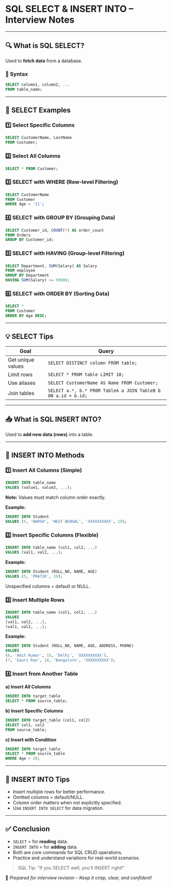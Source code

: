 # SQL SELECT & INSERT INTO – Interview Notes

---

## 🔍 What is SQL SELECT?

Used to **fetch data** from a database.

### 📌 Syntax

```sql
SELECT column1, column2, ... 
FROM table_name;
```

---

## 🧪 SELECT Examples

### 1️⃣ Select Specific Columns

```sql
SELECT CustomerName, LastName 
FROM Customer;
```

### 2️⃣ Select All Columns

```sql
SELECT * FROM Customer;
```

### 3️⃣ SELECT with WHERE (Row-level Filtering)

```sql
SELECT CustomerName 
FROM Customer 
WHERE Age = '21';
```

### 4️⃣ SELECT with GROUP BY (Grouping Data)

```sql
SELECT Customer_id, COUNT(*) AS order_count
FROM Orders
GROUP BY Customer_id;
```

### 5️⃣ SELECT with HAVING (Group-level Filtering)

```sql
SELECT Department, SUM(Salary) AS Salary
FROM employee
GROUP BY Department
HAVING SUM(Salary) >= 50000;
```

### 6️⃣ SELECT with ORDER BY (Sorting Data)

```sql
SELECT * 
FROM Customer 
ORDER BY Age DESC;
```

---

## 💡 SELECT Tips

| Goal              | Query                                                         |
| ----------------- | ------------------------------------------------------------- |
| Get unique values | `SELECT DISTINCT column FROM table;`                          |
| Limit rows        | `SELECT * FROM table LIMIT 10;`                               |
| Use aliases       | `SELECT CustomerName AS Name FROM Customer;`                  |
| Join tables       | `SELECT a.*, b.* FROM TableA a JOIN TableB b ON a.id = b.id;` |

---

## 📥 What is SQL INSERT INTO?

Used to **add new data (rows)** into a table.

---

## 🔢 INSERT INTO Methods

### 1️⃣ Insert All Columns (Simple)

```sql
INSERT INTO table_name 
VALUES (value1, value2, ...);
```

**Note:** Values must match column order exactly.

**Example:**

```sql
INSERT INTO Student 
VALUES (5, 'HARSH', 'WEST BENGAL', 'XXXXXXXXXX', 19);
```

### 2️⃣ Insert Specific Columns (Flexible)

```sql
INSERT INTO table_name (col1, col2, ...) 
VALUES (val1, val2, ...);
```

**Example:**

```sql
INSERT INTO Student (ROLL_NO, NAME, AGE) 
VALUES (5, 'PRATIK', 19);
```

Unspecified columns = default or NULL.

### 3️⃣ Insert Multiple Rows

```sql
INSERT INTO table_name (col1, col2, ...) 
VALUES 
(val1, val2, ...),
(val1, val2, ...);
```

**Example:**

```sql
INSERT INTO Student (ROLL_NO, NAME, AGE, ADDRESS, PHONE) 
VALUES
(6, 'Amit Kumar', 15, 'Delhi', 'XXXXXXXXXX'),
(7, 'Gauri Rao', 18, 'Bangalore', 'XXXXXXXXXX');
```

### 4️⃣ Insert from Another Table

**a) Insert All Columns**

```sql
INSERT INTO target_table 
SELECT * FROM source_table;
```

**b) Insert Specific Columns**

```sql
INSERT INTO target_table (col1, col2) 
SELECT col1, col2 
FROM source_table;
```

**c) Insert with Condition**

```sql
INSERT INTO target_table 
SELECT * FROM source_table 
WHERE Age > 20;
```

---

## 🧠 INSERT INTO Tips

* Insert multiple rows for better performance.
* Omitted columns = default/NULL.
* Column order matters when not explicitly specified.
* Use `INSERT INTO SELECT` for data migration.

---

## ✅ Conclusion

* `SELECT` = for **reading** data.
* `INSERT INTO` = for **adding** data.
* Both are core commands for SQL CRUD operations.
* Practice and understand variations for real-world scenarios.

> SQL Tip: "If you SELECT well, you'll INSERT right!"

📝 *Prepared for interview revision – Keep it crisp, clear, and confident!*
